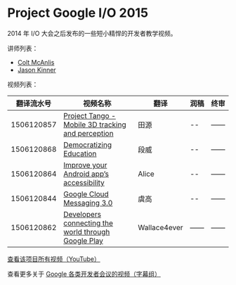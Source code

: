 # Project Google I/O 2015

2014 年 I/O 大会之后发布的一些短小精悍的开发者教学视频。

讲师列表：

*   [Colt McAnlis](https://plus.google.com/+ColtMcAnlis)
*   [Jason Kinner](https://plus.google.com/+JasonKinner)
 
视频列表：

| 翻译流水号 | 视频名称 | 翻译 | 润稿 | 终审 |
| -- | -- | -- | -- | -- |
| 1506120857 | [Project Tango - Mobile 3D tracking and perception](1506120857-project-tango-mobile-3d-tracking-and-perception.md)  | 田源 | -- | —— |
| 1506120868 | [Democratizing Education](1506120868-democratizing-education.md)  | 段威 | -- | —— |
| 1506120864 | [Improve your Android app’s accessibility](1506120864-improve-your-android-apps-accessibility.md)  | Alice | -- | —— |
| 1506120844 | [Google Cloud Messaging 3.0](1506120844-google-cloud-messaging-3.md)  | 虞高 | -- | —— |
| 1506120862 | [Developers connecting the world through Google Play](1506120862-developers-connecting-the-world-through-google-play.md)  | Wallace4ever | —— | —— |

[查看该项目所有视频（YouTube）](https://www.youtube.com/playlist?list=PLOU2XLYxmsIKLNUPiFCWVtcO7mZRZ9MmS)

查看更多关于 [Google 各类开发者会议的视频（字幕组）](../index.md)